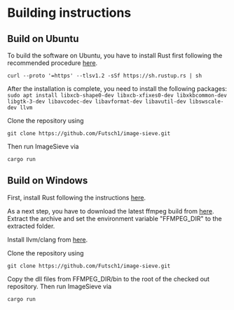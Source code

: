 # Building instructions

## Build on Ubuntu

To build the software on Ubuntu, you have to install Rust first following the recommended procedure [here](https://rustup.rs/).

``` curl --proto '=https' --tlsv1.2 -sSf https://sh.rustup.rs | sh ```

After the installation is complete, you need to install the following packages:
``` sudo apt install libxcb-shape0-dev libxcb-xfixes0-dev libxkbcommon-dev libgtk-3-dev libavcodec-dev libavformat-dev libavutil-dev libswscale-dev llvm ```

Clone the repository using

``` git clone https://github.com/Futsch1/image-sieve.git ```

Then run ImageSieve via

``` cargo run ```

## Build on Windows

First, install Rust following the instructions [here](https://rustup.rs/).

As a next step, you have to download the latest ffmpeg build from [here](https://github.com/Futsch1/FFmpeg-Builds/releases/download/latest/ffmpeg-n6.0-latest-win64-gpl-shared-6.0.zip). Extract the archive and set the environment variable "FFMPEG_DIR" to the extracted folder.

Install llvm/clang from [here](https://prereleases.llvm.org/win-snapshots/).

Clone the repository using

``` git clone https://github.com/Futsch1/image-sieve.git ```

Copy the dll files from FFMPEG_DIR/bin to the root of the checked out repository. Then run ImageSieve via

``` cargo run ```
